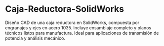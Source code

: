 # Caja-Reductora-SolidWorks
Diseño CAD de una caja reductora en SolidWorks, compuesta por engranajes y ejes en acero 1035. Incluye ensamblaje completo y planos técnicos listos para manufactura. Ideal para aplicaciones de transmisión de potencia y análisis mecánico.
